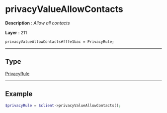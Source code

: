 # privacyValueAllowContacts

**Description** : *Allow all contacts*

**Layer** : 211

```tl
privacyValueAllowContacts#fffe1bac = PrivacyRule;
```

---

## Type

[PrivacyRule](type/PrivacyRule)

---

## Example

```php
$privacyRule = $client->privacyValueAllowContacts();
```